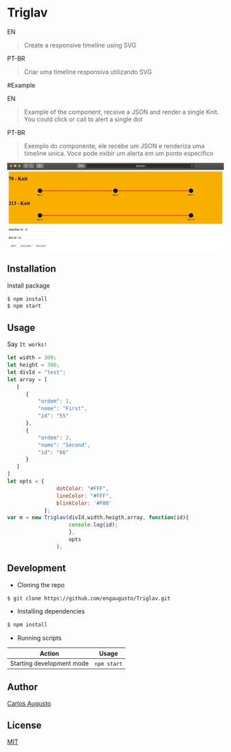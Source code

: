 # Triglav

EN
> Create a responsive timeline using SVG

PT-BR
> Criar uma timeline responsiva utilizando SVG


#Example

EN
>Example of the component, receive a JSON and render a single Knit. You could click or call to alert a single dot

PT-BR
>Exemplo do componente, ele recebe um JSON e renderiza uma timeline unica. Voce pode exibir um alerta em um ponto especifico

![Alt Text]( https://raw.githubusercontent.com/engaugusto/tiglav/master/imgs/2.gif)

## Installation

Install package

```bash
$ npm install
$ npm start
```

## Usage

Say `It works!`

```js
let width = 300;
let height = 300;
let divId = "test";
let array = [
   [
      {
          "ordem": 1,
          "nome": "First",
          "id": "55"
      },
      {
          "ordem": 2,
          "nome": "Second",
          "id": "66"
      }
   ]
]
let opts = {
                dotColor: "#FFF",
                lineColor: "#FFF",
                blinkColor: '#F00'
            };
var m = new Triglav(divId,width,heigth,array, function(id){
                    console.log(id);
                    },
                    opts 
                );
```

## Development

- Cloning the repo

```bash
$ git clone https://github.com/engaugusto/Triglav.git
```

- Installing dependencies

```bash
$ npm install
```

- Running scripts

| Action                                   | Usage               |
| ---------------------------------------- | ------------------- |
| Starting development mode                | `npm start`         |

## Author

[Carlos Augusto](https://twitter.com/engaugusto)

## License

[MIT](https://github.com/engaugusto/Triglav/blob/master/LICENSE)

[license-url]: https://opensource.org/licenses/MIT
